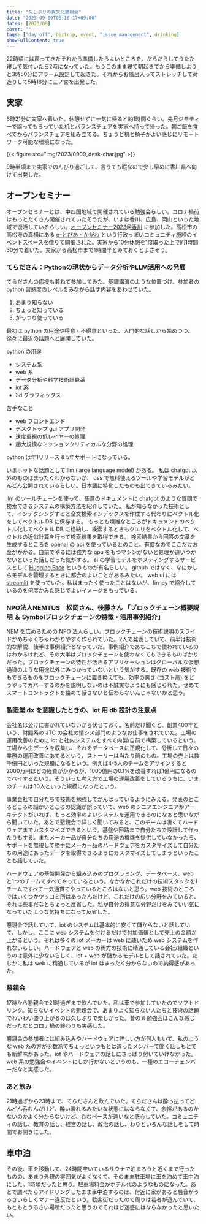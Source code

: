 ```yaml
---
title: "久しぶりの異文化懇親会"
date: "2023-09-09T08:16:17+09:00"
dates: [2023/09]
cover: ""
tags: ["day off", biztrip, event, "issue management", drinking]
showFullContent: true
---
```


22時頃には戻ってきたそれから準備したらよいところを、だらだらしてうたた寝して気付いたら2時になっていた。もうこのまま寝て朝起きてから準備しようと3時50分にアラーム設定して起きた。それからお風呂入ってストレッチして荷造りして5時18分に三ノ宮を出発した。

## 実家

6時21分に実家へ着いた。休憩せずに一気に帰ると約1時間ぐらい。先月ジモティーで譲ってもらっていた机とバランスチェアを実家へ持って帰った。朝ご飯を食べてからバランスチェアを組み立てる。ちょうど机と椅子がよい感じにリモートワーク可能な環境になった。

{{< figure src="img/2023/0909_desk-char.jpg" >}}

9時半頃まで実家でのんびり過ごして、言うても暇なので少し早めに香川県へ向けて出発した。

## オープンセミナー

オープンセミナーとは、中四国地域で開催されている勉強会らしい。コロナ禍前はもっとたくさん開催されていたそうだが、いまは香川、広島、岡山といった地域で復活しているらしい。[オープンセミナー2023@香川](https://osk.connpass.com/event/292551/) に参加した。高松市の高松港の真横にある [eｰとぴあ・かがわ](https://www.e-topia-kagawa.jp/) という行政っぽいコミュニティ施設のイベントスペースを借りて開催された。実家から10分休憩を1度取った上で約1時間30分で着いた。実家から高松市まで1時間半とみておくとよさそう。

### てらださん：Pythonの現状からデータ分析やLLM活用への発展

てらださんの応援も兼ねて参加してみた。基調講演のような位置づけ。参加者の python 習熟度のレベルをみながら話す内容をあわせていた。

1. あまり知らない
2. ちょっと知っている
3. がっつり使っている

最初は python の用途や得意・不得意といった、入門的な話しから始めつつ、徐々に最近の話題へと展開していた。

python の用途

* システム系
* web 系
* データ分析や科学技術計算系
* iot 系
* 3d グラフィックス

苦手なこと

* web フロントエンド
* デスクトップ gui アプリ開発
* 速度重視の低レイヤーの処理
* 趙大規模なミッションクリティカルな分野の処理

python は年1リリース & 5年サポートになっている。

いまホットな話題として llm (large language model) がある。
私は chatgpt 以外のものはまったくわからないが、
oss で無料使えるツールや学習モデルがどんどん公開されているらしい。日本語に特化したものも出てきているみたい。

llm のツールチェーンを使って、任意のドキュメントに chatgpt のような質問で検索できるシステムの構築方法を紹介していた。
私が知らなかった技術として、インデクシングすると全文検索インデックスを作成する代わりにベクトル化をしてベクトル DB に保存する。
もっとも煩雑なところがドキュメントのベクトル化してベクトル DB に格納し、検索するときもクエリをベクトル化して、ベクトルの近似計算を行って検索結果を取得できる。
検索結果から回答の文章を生成するところを openai の api を使っているとのこと。有償なのでここだけお金がかかる。自前でやるには強力な gpu をもつマシンがないと処理が追いつかないといった話しだった気がする。
ai の学習モデルをホスティングするサービスとして [Hugging Face](https://huggingface.co/) というものが有名らしい。
github ではなく、なにかしらモデルを管理するときに都合のよいことがあるみたい。
web ui には [streamlit](https://streamlit.io/) を使っていた。私はまったく使ったことはないが、fin-py で紹介しているのを何度かみた感じでよいイメージをもっている。

### NPO法人NEMTUS　松岡さん、後藤さん 「ブロックチェーン概要説明 ＆ Symbolブロックチェーンの特徴・活用事例紹介」

NEM を広めるための NPO 法人らしい。ブロックチェーンの技術説明のスライドがめちゃくちゃわかりやすく作られていた。2人で発表していて、前半は技術的な解説、後半は事例紹介となっていた。事例紹介であちこちで使われているのはわかるけれど、その大半はブロックチェーンを使わなくてもできるものばかりだった。ブロックチェーンの特性が活きるアプリケーションはグローバルな仮想通貨のような用途以外にみつかっていないという気がする。既存の web 技術でもできるものをブロックチェーンに置き換えても、効率の悪さ (コスト高) をどうやってカバーするのかを説明しないのは不誠実なようにも感じられた。せめてスマートコントラクトを絡めて話さないと伝わらないんじゃないかと思う。

### 製造業 dx を意識したときの、iot 用 db 設計の注意点

会社名は公けに書かれていないから伏せておく。名前だけ聞くと、創業400年という、財閥系の JTC の会社の情シス部門のようなお仕事をされていた。工場の運用改善のために iot と社内システムをすべて内製/自前で構築しているという。工場から生データを収集し、それをデータベースに正規化して、分析して日々の業務の運用改善にあてるという、ストーリーは当たり前のもの。工場の売上は数千億円といった規模になるという。例えば4-5人のチームをアサインすると2000万円ほどの経費がかかるが、1000億円の0.1%を改善すれば1億円になるのでペイするという。そういった考え方で工場の運用改善をしているうちに、いまのチームは30人といった規模になったという。

事業会社で自分たちで技術を勉強してがんばっているようにみえる。発表のところどころの細かいところの認識が誤っていて、web のシニアエンジニアかアーキテクトがいれば、もっと効率のよいシステムを運用できるのになぁと思いながら聞いていた。あとで懇親会で詳しく聞いてみると、このチームは凄くてハードウェアまでカスタマイズできるという。基盤や回路まで自分たちで設計して作ったりもする。またメーカー品が自分たちの用途の機能を提供していなかったら、サポートを無視して勝手にメーカー品のハードウェアをカスタマイズして自分たちの用途にあったデータを取得できるようにカスタマイズしてしまうといったことも話していた。

ハードウェアの基盤開発から組み込みのプログラミング、データベース、web と1つのチームですべてやっているという。なかなかこれだけの技術スタックを1チームですべて一気通貫でやっているところはないと思う。web 技術のところではいくつかツッコミ所はあったんだけど、これだけの広い分野をみていると、それは些事だなとちょっと反省した。私が自分の得意な分野だけをみていい気になっていたような気持ちになって反省した。

懇親会で話していて、iot のシステムは基本的に安くて儲からないと話していて、しかし、ここに web システムを付けるだけで付加価値として売上の金額が上がるという。それは多くの iot メーカーは web に疎いため web システムを作れないらしい。ハードウェアと web の両方の技術に精通している会社/組織というのは意外に少ないらしく、iot + web が儲かるモデルとして話されていた。たしかに私は web に精通しているが iot はまったく分からないので納得感があった。

### 懇親会

17時から懇親会で21時過ぎまで飲んでいた。私は車で参加していたのでソフトドリンク。知らないイベントの懇親会で、あまりよく知らない人たちと技術の話題でわいわい盛り上がるのは久しぶりで楽しかった。昔の it 勉強会はこんな感じだったなとコロナ禍の終わりも実感した。

懇親会の参加者には組み込みやハードウェアに詳しい方が何人もいて、私のような web 系の方が少数派でちょっといつもとは違ったメンバーで聞く話しもとても新鮮味があった。iot やハードウェアの話しにさっぱり付いていけなかった。web 系の勉強会やイベントにしか行かないというのも、一種のエコーチェンバーだなと実感した。

### あと飲み

21時過ぎから23時まで、てらださんと飲んでいた。てらださんは酔っ払ってどんどん呑むんだけど、酔い潰れるみたいな状態にはならなくて、余裕があるのかないのかよく分からないけど、呑むペースが速いなと感心していた。コミュニティの話し、教育の話し、経営の話し、政治の話し、わりといろんな話しをして時間でお開きにした。

## 車中泊

その後、車を移動して、24時間空いているサウナで泊まろうと近くまで行ったものの、あまり外観の雰囲気がよくなくて、そのまま駐車場に車を泊めて車中泊にした。1時頃だったと思う。駐車場料金がホテル代のようなものになった。あとで調べたらアイドリングしたまま車中泊するのは、付近に家があると騒音がうるさいらしくマナー違反だという。歓楽街だったので周りは若者が遊んでいて、もともとうるさい場所だったと思うのでそれほど迷惑にはならなかったと思いたい。
